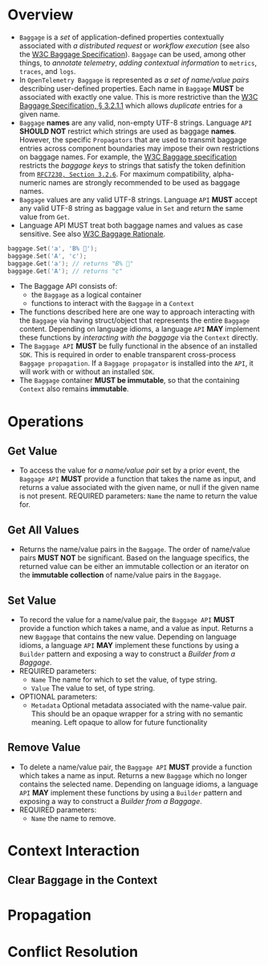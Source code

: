 # Overview

- `Baggage` is a *set* of application-defined properties contextually associated with *a distributed request* or *workflow execution* (see also the [W3C Baggage Specification](https://www.w3.org/TR/baggage/)). `Baggage` can be used, among other things, to *annotate telemetry*, *adding contextual information* to `metrics`, `traces`, and `logs`.
- In `OpenTelemetry Baggage` is represented as *a set of name/value pairs* describing user-defined properties. Each name in `Baggage` **MUST** be associated with exactly one value. This is more restrictive than the [W3C Baggage Specification, § 3.2.1.1](https://www.w3.org/TR/baggage/#baggage-string) which allows *duplicate* entries for a given name.
- `Baggage` **names** are any valid, non-empty UTF-8 strings. Language `API` **SHOULD NOT** restrict which strings are used as baggage **names**. However, the specific `Propagators` that are used to transmit baggage entries across component boundaries may impose their own restrictions on baggage names. For example, the [W3C Baggage specification](https://www.w3.org/TR/baggage/#key) restricts the *baggage keys* to strings that satisfy the token definition from [`RFC7230, Section 3.2.6`](https://datatracker.ietf.org/doc/html/rfc7230#section-3.2.6). For maximum compatibility, alpha-numeric names are strongly recommended to be used as baggage names.
- `Baggage` values are any valid UTF-8 strings. Language `API` **MUST** accept any valid UTF-8 string as baggage value in `Set` and return the same value from `Get`.
- Language API MUST treat both baggage names and values as case sensitive. See also [W3C Baggage Rationale](https://github.com/w3c/baggage/blob/main/baggage/HTTP_HEADER_FORMAT_RATIONALE.md#case-sensitivity-of-keys).

```go
baggage.Set('a', 'B% 💼');
baggage.Set('A', 'c');
baggage.Get('a'); // returns "B% 💼"
baggage.Get('A'); // returns "c"
```

- The Baggage API consists of:
  - the `Baggage` as a logical container
  - functions to interact with the `Baggage` in a `Context`
- The functions described here are one way to approach interacting with the `Baggage` via having struct/object that represents the entire `Baggage` content. Depending on language idioms, a language `API` **MAY** implement these functions by *interacting with the baggage* via the `Context` directly.
- The `Baggage API` **MUST** be fully functional in the absence of an installed `SDK`. This is required in order to enable transparent cross-process `Baggage propagation`. If a `Baggage propagator` is installed into the `API`, it will work with or without an installed `SDK`.
- The `Baggage` container **MUST be immutable**, so that the containing `Context` also remains **immutable**.

# Operations

## Get Value

- To access the value for *a name/value pair* set by a prior event, the `Baggage API` **MUST** provide a function that takes the name as input, and returns a value associated with the given name, or null if the given name is not present.
REQUIRED parameters:
`Name` the name to return the value for.

## Get All Values

- Returns the name/value pairs in the `Baggage`. The order of name/value pairs **MUST NOT** be significant. Based on the language specifics, the returned value can be either an immutable collection or an iterator on the **immutable collection** of name/value pairs in the `Baggage`.

## Set Value

- To record the value for a name/value pair, the `Baggage API` **MUST** provide a function which takes a name, and a value as input. Returns a new `Baggage` that contains the new value. Depending on language idioms, a language `API` **MAY** implement these functions by using a `Builder` pattern and exposing a way to construct a *Builder from a Baggage*.
- REQUIRED parameters:
  - `Name` The name for which to set the value, of type string.
  - `Value` The value to set, of type string.
- OPTIONAL parameters:
  - `Metadata` Optional metadata associated with the name-value pair. This should be an opaque wrapper for a string with no semantic meaning. Left opaque to allow for future functionality

## Remove Value

- To delete a name/value pair, the `Baggage API` **MUST** provide a function which takes a name as input. Returns a new `Baggage` which no longer contains the selected name. Depending on language idioms, a language `API` **MAY** implement these functions by using a `Builder` pattern and exposing a way to construct a *Builder from a Baggage*.
- REQUIRED parameters:
  - `Name` the name to remove.

# Context Interaction

## Clear Baggage in the Context

# Propagation

# Conflict Resolution
